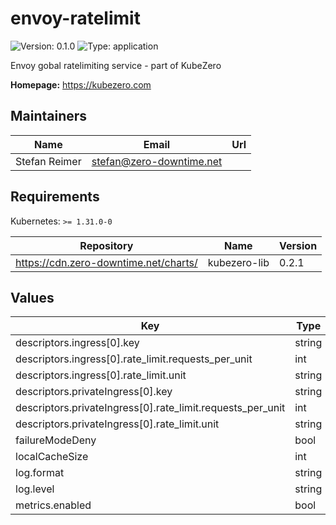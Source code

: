 # envoy-ratelimit

![Version: 0.1.0](https://img.shields.io/badge/Version-0.1.0-informational?style=flat-square) ![Type: application](https://img.shields.io/badge/Type-application-informational?style=flat-square)

Envoy gobal ratelimiting service - part of KubeZero

**Homepage:** <https://kubezero.com>

## Maintainers

| Name | Email | Url |
| ---- | ------ | --- |
| Stefan Reimer | <stefan@zero-downtime.net> |  |

## Requirements

Kubernetes: `>= 1.31.0-0`

| Repository | Name | Version |
|------------|------|---------|
| https://cdn.zero-downtime.net/charts/ | kubezero-lib | 0.2.1 |

## Values

| Key | Type | Default | Description |
|-----|------|---------|-------------|
| descriptors.ingress[0].key | string | `"remote_address"` |  |
| descriptors.ingress[0].rate_limit.requests_per_unit | int | `10` |  |
| descriptors.ingress[0].rate_limit.unit | string | `"second"` |  |
| descriptors.privateIngress[0].key | string | `"remote_address"` |  |
| descriptors.privateIngress[0].rate_limit.requests_per_unit | int | `10` |  |
| descriptors.privateIngress[0].rate_limit.unit | string | `"second"` |  |
| failureModeDeny | bool | `false` |  |
| localCacheSize | int | `1048576` |  |
| log.format | string | `"json"` |  |
| log.level | string | `"warn"` |  |
| metrics.enabled | bool | `true` |  |
